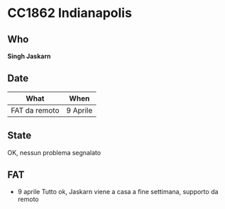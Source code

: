 # CC1862 Indianapolis
## Who
**Singh Jaskarn**
## Date
|   What   |When      |
| ---- | ---- | 
| FAT  da remoto   |    9 Aprile  |

## State
OK, nessun problema segnalato
## FAT
- 9 aprile 
Tutto ok, Jaskarn viene a casa a fine settimana, supporto da remoto
